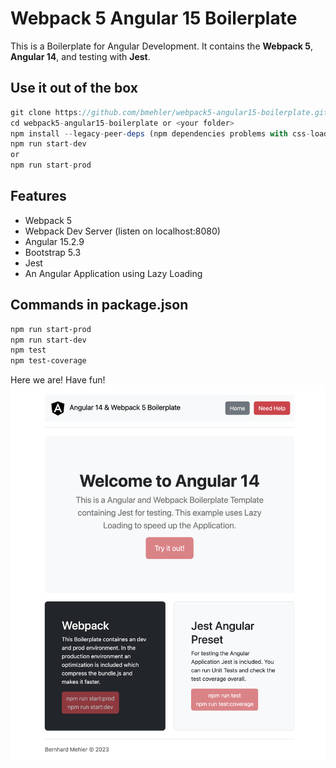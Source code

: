 # Webpack 5 Angular 15 Boilerplate
This is a Boilerplate for Angular Development. It contains the <strong>Webpack 5</strong>, <strong>Angular 14</strong>, and testing with <strong>Jest</strong>.

## Use it out of the box
```js
git clone https://github.com/bmehler/webpack5-angular15-boilerplate.git <your_folder>
cd webpack5-angular15-boilerplate or <your folder>
npm install --legacy-peer-deps (npm dependencies problems with css-loader and css-to-string-loader)
npm run start-dev
or
npm run start-prod
```

## Features
- Webpack 5
- Webpack Dev Server (listen on localhost:8080)
- Angular 15.2.9
- Bootstrap 5.3
- Jest
- An Angular Application using Lazy Loading

## Commands in package.json
```bash
npm run start-prod
npm run start-dev
npm test
npm test-coverage
```
Here we are! Have fun!
![Angular App](screenshot.png)